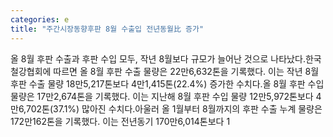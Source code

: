 ```yaml
---
categories: e
title: "주간시장동향후판 8월 수출입 전년동월比 증가"
---
```

올 8월 후판 수출과 후판 수입 모두, 작년 8월보다 규모가 늘어난 것으로 나타났다.한국철강협회에 따르면 올 8월 후판 수출 물량은 22만6,632톤을 기록했다. 이는 작년 8월 후판 수출 물량 18만5,217톤보다 4만1,415톤(22.4%) 증가한 수치다.올 8월 후판 수입 물량은 17만2,674톤을 기록했다. 이는 지난해 8월 후판 수입 물량 12만5,972톤보다 4만6,702톤(37.1%) 많아진 수치다.아울러 올 1월부터 8월까지의 후판 수출 누계 물량은 172만162톤을 기록했다. 이는 전년동기 170만6,014톤보다 1